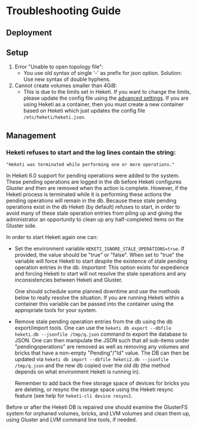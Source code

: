 Troubleshooting Guide
========================================

## Deployment

## Setup

1. Error "Unable to open topology file":
    * You use old syntax of single '-' as prefix for json option. Solution: Use new syntax of double hyphens.
1. Cannot create volumes smaller than 4GiB:
    * This is due to the limits set in Heketi.  If you want to change the limits, please update the config file using the [advanced settings](admin/server.md#advanced-options).  If you are using Heketi as a container, then you must create a new container based on Heketi which just updates the config file `/etc/heketi/heketi.json`.

## Management

### Heketi refuses to start and the log lines contain the string:

    "Heketi was terminated while performing one or more operations."

In Heketi 6.0 support for pending operations were added to the system.
These pending operations are logged in the db before Heketi
configures Gluster and then are removed when the action is
complete. However, if the Heketi process is terminated while it is
performing these actions the pending operations will remain
in the db. Because these stale pending operations exist in the db
Heketi (by default) refuses to start, in order to avoid many of
these stale operation entries from piling up and giving the
administrator an opportunity to clean up any half-completed
items on the Gluster side.

In order to start Heketi again one can:
* Set the environment variable `HEKETI_IGNORE_STALE_OPERATIONS=true`.
  If provided, the value should be "true" or "false".
  When set to "true" the variable will force Heketi to start despite the
  existence of stale pending operation entries in the db.
  _Important_: This option exists for expedience and forcing Heketi
  to start will not resolve the stale operations and any inconsistencies
  between Heketi and Gluster.

  One should schedule some planned downtime and use the methods
  below to really resolve the situation.
  If you are running Heketi within a container this variable can
  be passed into the container using the appropriate tools for
  your system.
* Remove stale pending operation entries from the db using the db
  export/import tools. One can use the
  `heketi db export --dbfile heketi.db --jsonfile /tmp/q.json`
  command to export the database to JSON. One can then manipulate
  the JSON such that all sub-items under "pendingoperations" are
  removed as well as removing any volumes and bricks that have a non-empty
  "Pending"/"Id" value.
  The DB can then be updated via
  `heketi db import --dbfile heketi2.db --jsonfile /tmp/q.json` and the new
  db copied over the old db (the method depends on what environment
  Heketi is running in).

  Remember to add back the free storage space of devices for bricks you
  are deleting, or resync the storage space using the Heketi resync feature
  (see help for `heketi-cli device resync`).

Before or after the Heketi DB is repaired one should examine
the GlusterFS system for orphaned volumes, bricks, and LVM volumes
and clean them up, using Gluster and LVM command line tools, if needed.
